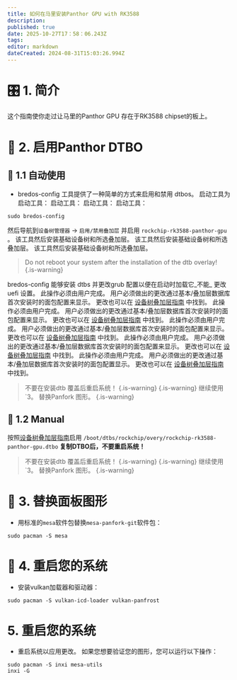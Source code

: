 ```yaml
---
title: 如何在马里安装Panthor GPU with RK3588
description:
published: true
date: 2025-10-27T17：58：06.243Z
tags:
editor: markdown
dateCreated: 2024-08-31T15:03:26.994Z
---
```


# 🎛️ 1. 简介

这个指南使你走过让马里的Panthor GPU 存在于RK3588 chipset的板上。

# 🔄 2. 启用Panthor DTBO

## 🤖 1.1 自动使用

- bredos-config 工具提供了一种简单的方式来启用和禁用 dtbos。 启动工具为 启动工具： 启动工具： 启动工具： 启动工具：

```
sudo bredos-config
```

然后导航到`设备树管理器` -> `启用/禁用叠加层` 并启用 `rockchip-rk3588-panthor-gpu` 。 该工具然后安装基础设备树和所选叠加层。 该工具然后安装基础设备树和所选叠加层。 该工具然后安装基础设备树和所选叠加层。

> Do not reboot your system after the installation of the dtb overlay!
> {.is-warning}

bredos-config 能够安装 dtbs 并更改grub 配置以便在启动时加载它_不能_ 更改uefi 设置。 此操作必须由用户完成。 用户必须做出的更改通过基本/叠加层数据库首次安装时的面包配置来显示。 更改也可以在 [设备树叠加层指南](/how-to/how-to-enable-dtbos) 中找到。 此操作必须由用户完成。 用户必须做出的更改通过基本/叠加层数据库首次安装时的面包配置来显示。 更改也可以在 [设备树叠加层指南](/how-to/how-to-enable-dtbos) 中找到。 此操作必须由用户完成。 用户必须做出的更改通过基本/叠加层数据库首次安装时的面包配置来显示。 更改也可以在 [设备树叠加层指南](/how-to/how-to-enable-dtbos) 中找到。 此操作必须由用户完成。 用户必须做出的更改通过基本/叠加层数据库首次安装时的面包配置来显示。 更改也可以在 [设备树叠加层指南](/how-to/how-to-enable-dtbos) 中找到。 此操作必须由用户完成。 用户必须做出的更改通过基本/叠加层数据库首次安装时的面包配置显示。 更改也可以在 [设备树叠加层指南](/how-to/how-to-enable-dtbos) 中找到。

> 不要在安装dtb 覆盖后重启系统！
> {.is-warning}
> {.is-warning}
> 继续使用 \`3。 替换Panfork 图形。
> {.is-warning}

## 🦶 1.2 Manual

按照[设备树叠加层指南](/how-to/how-to-enable-dtbos)启用
`/boot/dtbs/rockchip/overy/rockchip-rk3588-panthor-gpu.dtbo`
**复制DTBO后，不要重启系统！**

> 不要在安装dtb 覆盖后重启系统！
> {.is-warning}
> {.is-warning}
> 继续使用 \`3。 替换Panfork 图形。
> {.is-warning}

# 🔁 3. 替换面板图形

- 用标准的`mesa`软件包替换`mesa-panfork-git`软件包：

```
sudo pacman -S mesa
```

# 🔁 4. 重启您的系统

- 安装vulkan加载器和驱动器：

```
sudo pacman -S vulkan-icd-loader vulkan-panfrost
```

# 5. 重启您的系统

- 重启系统以应用更改。 如果您想要验证您的图形，您可以运行以下操作：

```
sudo pacman -S inxi mesa-utils
inxi -G
```